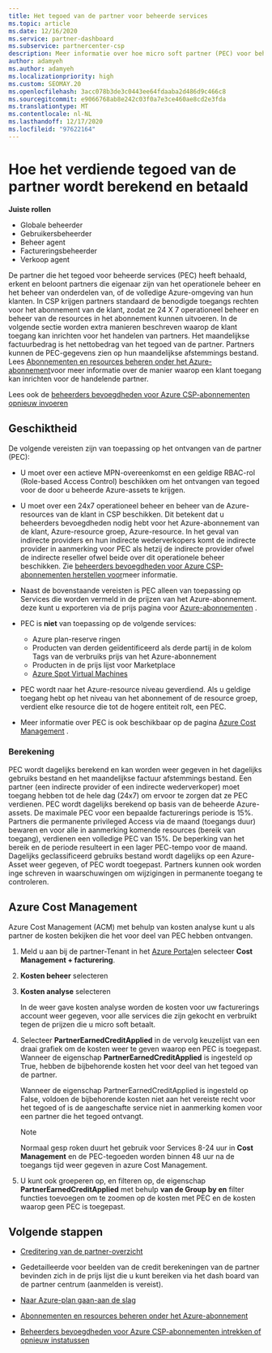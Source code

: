 ```yaml
---
title: Het tegoed van de partner voor beheerde services
ms.topic: article
ms.date: 12/16/2020
ms.service: partner-dashboard
ms.subservice: partnercenter-csp
description: Meer informatie over hoe micro soft partner (PEC) voor beheerde services wordt berekend en betaald, en hoe u ervoor kunt zorgen dat u in aanmerking komt.
author: adamyeh
ms.author: adamyeh
ms.localizationpriority: high
ms.custom: SEOMAY.20
ms.openlocfilehash: 3acc078b3de3c0443ee64fdaaba2d486d9c466c8
ms.sourcegitcommit: e9066768ab8e242c03f0a7e3ce460ae8cd2e3fda
ms.translationtype: MT
ms.contentlocale: nl-NL
ms.lasthandoff: 12/17/2020
ms.locfileid: "97622164"
---
```

# <a name="how-the-partner-earned-credit-is-calculated-and-paid"></a>Hoe het verdiende tegoed van de partner wordt berekend en betaald

**Juiste rollen**

- Globale beheerder
- Gebruikersbeheerder
- Beheer agent
- Factureringsbeheerder
- Verkoop agent

De partner die het tegoed voor beheerde services (PEC) heeft behaald, erkent en beloont partners die eigenaar zijn van het operationele beheer en het beheer van onderdelen van, of de volledige Azure-omgeving van hun klanten. In CSP krijgen partners standaard de benodigde toegangs rechten voor het abonnement van de klant, zodat ze 24 X 7 operationeel beheer en beheer van de resources in het abonnement kunnen uitvoeren. In de volgende sectie worden extra manieren beschreven waarop de klant toegang kan inrichten voor het handelen van partners. Het maandelijkse factuurbedrag is het nettobedrag van het tegoed van de partner. Partners kunnen de PEC-gegevens zien op hun maandelijkse afstemmings bestand. Lees [Abonnementen en resources beheren onder het Azure-abonnement](azure-plan-manage.md)voor meer informatie over de manier waarop een klant toegang kan inrichten voor de handelende partner.

Lees ook de [beheerders bevoegdheden voor Azure CSP-abonnementen opnieuw invoeren](revoke-reinstate-csp.md)

## <a name="eligibility"></a>Geschiktheid

De volgende vereisten zijn van toepassing op het ontvangen van de partner (PEC): 

- U moet over een actieve MPN-overeenkomst en een geldige RBAC-rol (Role-based Access Control) beschikken om het ontvangen van tegoed voor de door u beheerde Azure-assets te krijgen.

- U moet over een 24x7 operationeel beheer en beheer van de Azure-resources van de klant in CSP beschikken. Dit betekent dat u beheerders bevoegdheden nodig hebt voor het Azure-abonnement van de klant, Azure-resource groep, Azure-resource. In het geval van indirecte providers en hun indirecte wederverkopers komt de indirecte provider in aanmerking voor PEC als hetzij de indirecte provider ofwel de indirecte reseller ofwel beide over dit operationele beheer beschikken. Zie [beheerders bevoegdheden voor Azure CSP-abonnementen herstellen voor](https://docs.microsoft.com/partner-center/revoke-reinstate-csp)meer informatie.

- Naast de bovenstaande vereisten is PEC alleen van toepassing op Services die worden vermeld in de prijzen van het Azure-abonnement. deze kunt u exporteren via de prijs pagina voor [Azure-abonnementen](https://partner.microsoft.com/commerce/sales) .

- PEC is **niet** van toepassing op de volgende services:
    - Azure plan-reserve ringen
    - Producten van derden geïdentificeerd als derde partij in de kolom Tags van de verbruiks prijs van het Azure-abonnement
    - Producten in de prijs lijst voor Marketplace
    - [Azure Spot Virtual Machines](https://partner.microsoft.com/resources/collection/azure-spot-in-csp#/)

- PEC wordt naar het Azure-resource niveau geverdiend. Als u geldige toegang hebt op het niveau van het abonnement of de resource groep, verdient elke resource die tot de hogere entiteit rolt, een PEC.

- Meer informatie over PEC is ook beschikbaar op de pagina [Azure Cost Management](https://docs.microsoft.com/azure/cost-management-billing/costs/get-started-partners) .

### <a name="calculation"></a>Berekening

PEC wordt dagelijks berekend en kan worden weer gegeven in het dagelijks gebruiks bestand en het maandelijkse factuur afstemmings bestand. Een partner (een indirecte provider of een indirecte wederverkoper) moet toegang hebben tot de hele dag (24x7) om ervoor te zorgen dat ze PEC verdienen. PEC wordt dagelijks berekend op basis van de beheerde Azure-assets. De maximale PEC voor een bepaalde facturerings periode is 15%. Partners die permanente privileged Access via de maand (toegangs duur) bewaren en voor alle in aanmerking komende resources (bereik van toegang), verdienen een volledige PEC van 15%. De beperking van het bereik en de periode resulteert in een lager PEC-tempo voor de maand. Dagelijks geclassificeerd gebruiks bestand wordt dagelijks op een Azure-Asset weer gegeven, of PEC wordt toegepast. Partners kunnen ook worden inge schreven in waarschuwingen om wijzigingen in permanente toegang te controleren.

## <a name="azure-cost-management"></a>Azure Cost Management

Azure Cost Management (ACM) met behulp van kosten analyse kunt u als partner de kosten bekijken die het voor deel van PEC hebben ontvangen.  

1. Meld u aan bij de partner-Tenant in het [Azure Portal](https://portal.azure.com)en selecteer **Cost Management + facturering**.

2. **Kosten beheer** selecteren

3. **Kosten analyse** selecteren

   In de weer gave kosten analyse worden de kosten voor uw facturerings account weer gegeven, voor alle services die zijn gekocht en verbruikt tegen de prijzen die u micro soft betaalt.

4. Selecteer **PartnerEarnedCreditApplied** in de vervolg keuzelijst van een draai grafiek om de kosten weer te geven waarop een PEC is toegepast. Wanneer de eigenschap **PartnerEarnedCreditApplied** is ingesteld op True, hebben de bijbehorende kosten het voor deel van het tegoed van de partner. 

   Wanneer de eigenschap PartnerEarnedCreditApplied is ingesteld op False, voldoen de bijbehorende kosten niet aan het vereiste recht voor het tegoed of is de aangeschafte service niet in aanmerking komen voor een partner die het tegoed ontvangt.

   >[!NOTE] 
   >Normaal gesp roken duurt het gebruik voor Services 8-24 uur in **Cost Management** en de PEC-tegoeden worden binnen 48 uur na de toegangs tijd weer gegeven in azure Cost Management.

5. U kunt ook groeperen op, en filteren op, de eigenschap **PartnerEarnedCreditApplied** met behulp **van de Group by en** filter functies toevoegen om te zoomen op de kosten met PEC en de kosten waarop geen PEC is toegepast.

## <a name="next-steps"></a>Volgende stappen

- [Creditering van de partner-overzicht](partner-earned-credit.md)

- Gedetailleerde voor beelden van de credit berekeningen van de partner bevinden zich in de prijs lijst die u kunt bereiken via het dash board van de partner centrum (aanmelden is vereist).

- [Naar Azure-plan gaan-aan de slag](azure-plan-get-started.md)

- [Abonnementen en resources beheren onder het Azure-abonnement](azure-plan-manage.md)

- [Beheerders bevoegdheden voor Azure CSP-abonnementen intrekken of opnieuw instatussen](revoke-reinstate-csp.md)
